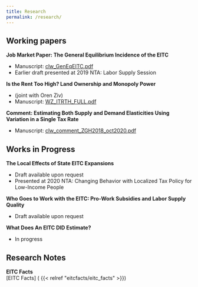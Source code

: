 ```yaml
---
title: Research
permalink: /research/
---
```


## Working papers

**Job Market Paper: The General Equilibrium Incidence of the EITC**   
- Manuscript: [clw_GenEqEITC.pdf](/files/papers/clw_GenEqEITC.pdf)   
- Earlier draft presented at 2019 NTA: Labor Supply Session  

**Is the Rent Too High? Land Ownership and Monopoly Power**  
- (joint with Oren Ziv)  
- Manuscript: [WZ_ITRTH_FULL.pdf](/files/papers/WZ_ITRTH_FULL.pdf)  

**Comment: Estimating Both Supply and Demand Elasticities Using Variation in a Single Tax Rate**  
- Manuscript: [clw_comment_ZGH2018_oct2020.pdf](/files/papers/clw_comment_ZGH2018_oct2020.pdf)  

## Works in Progress

**The Local Effects of State EITC Expansions**  
- Draft available upon request  
- Presented at 2020 NTA: Changing Behavior with Localized Tax Policy for Low-Income People

**Who Goes to Work with the EITC: Pro-Work Subsidies and Labor Supply Quality**  
- Draft available upon request

**What Does An EITC DID Estimate?**  
- In progress

## Research Notes

**EITC Facts**  
[EITC Facts] ( {{< relref "eitcfacts/eitc_facts" >}})
